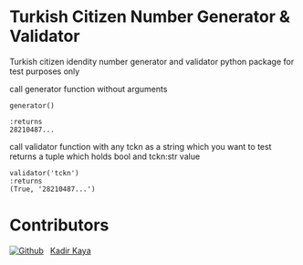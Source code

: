 # Turkish Citizen Number Generator & Validator

Turkish citizen idendity number generator and validator python package for test purposes only

call generator function without arguments
```commandline
generator()

:returns
28210487...
```

call validator function with any tckn as a string which you want to test
returns a tuple which holds bool and tckn:str value
```commandline
validator('tckn')
:returns
(True, '28210487...')
```

# Contributors

[![Github](https://img.shields.io/badge/Github-red?style=flat&logo=github)](https://github.com/kadirkaya28)
&nbsp;
[Kadir Kaya](https://github.com/kadirkaya28)
